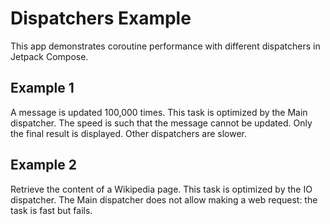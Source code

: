 # Dispatchers Example

This app demonstrates coroutine performance with different dispatchers in Jetpack Compose.

## Example 1
A message is updated 100,000 times.
This task is optimized by the Main dispatcher. 
The speed is such that the message cannot be updated. Only the final result is displayed.
Other dispatchers are slower.

## Example 2
Retrieve the content of a Wikipedia page. 
This task is optimized by the IO dispatcher.
The Main dispatcher does not allow making a web request: the task is fast but fails.
